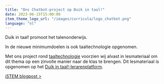 ```yaml
---
title: "Ons Chatbot-project op Duik in taal!"
date: 2023-06-15T15:00:00
item_theme_logo_url: "/images/curricula/logo_chatbot.png"
language: "nl"
---
```


Duik in taal! promoot het talenonderwijs. 

In de nieuwe minimumdoelen is ook taaltechnologie opgenomen.

Met ons project rond [taaltechnologie](https://dwengo.org/chatbot/) voorzien wij alvast in lesmateriaal om dit thema op een zinvolle manier naar de klas te brengen.
Dit lesmateriaal is opgenomen op het [Duik in taal!-lerarenplatform](https://duikintaal.be/lerarenplatform/).

[iSTEM blogpost >](https://istem.be/blog/didactisch-materiaal-taaltechnologie/?lid=6738)
